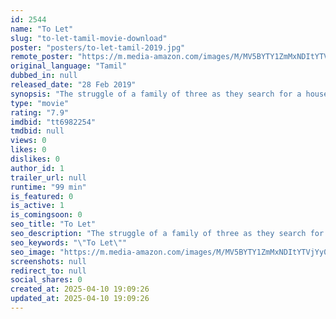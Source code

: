 ```yaml
---
id: 2544
name: "To Let"
slug: "to-let-tamil-movie-download"
poster: "posters/to-let-tamil-2019.jpg"
remote_poster: "https://m.media-amazon.com/images/M/MV5BYTY1ZmMxNDItYTVjYy00Y2NiLWFhOTMtMDllNmE5NThkNDZhXkEyXkFqcGc@._V1_SX300.jpg"
original_language: "Tamil"
dubbed_in: null
released_date: "28 Feb 2019"
synopsis: "The struggle of a family of three as they search for a house to rent after being given an ultimatum to vacate their house by their land lady."
type: "movie"
rating: "7.9"
imdbid: "tt6982254"
tmdbid: null
views: 0
likes: 0
dislikes: 0
author_id: 1
trailer_url: null
runtime: "99 min"
is_featured: 0
is_active: 1
is_comingsoon: 0
seo_title: "To Let"
seo_description: "The struggle of a family of three as they search for a house to rent after being given an ultimatum to vacate their house by their land lady."
seo_keywords: "\"To Let\""
seo_image: "https://m.media-amazon.com/images/M/MV5BYTY1ZmMxNDItYTVjYy00Y2NiLWFhOTMtMDllNmE5NThkNDZhXkEyXkFqcGc@._V1_SX300.jpg"
screenshots: null
redirect_to: null
social_shares: 0
created_at: 2025-04-10 19:09:26
updated_at: 2025-04-10 19:09:26
---
```


